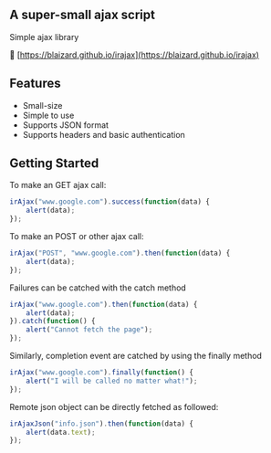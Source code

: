 ## A super-small ajax script

Simple ajax library

&#128279; [https://blaizard.github.io/irajax](https://blaizard.github.io/irajax)

## Features

* Small-size
* Simple to use
* Supports JSON format
* Supports headers and basic authentication

## Getting Started

To make an GET ajax call:
```javascript
irAjax("www.google.com").success(function(data) {
	alert(data);
});
```

To make an POST or other ajax call:
```javascript
irAjax("POST", "www.google.com").then(function(data) {
	alert(data);
});
```

Failures can be catched with the catch method
```javascript
irAjax("www.google.com").then(function(data) {
	alert(data);
}).catch(function() {
	alert("Cannot fetch the page");
});
```

Similarly, completion event are catched by using the finally method
```javascript
irAjax("www.google.com").finally(function() {
	alert("I will be called no matter what!");
});
```

Remote json object can be directly fetched as followed:
```javascript
irAjaxJson("info.json").then(function(data) {
	alert(data.text);
});
```
